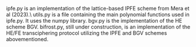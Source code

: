 ipfe.py is an implementation of the lattice-based IPFE scheme from Mera et al (2023).\\
utils.py is a file containing the main polynomial functions used in ipfe.py. It uses the numpy library.
bgv.py is the implementation of the HE scheme BGV.
bifrost.py, still under construction, is an implementation of the HE/FE transciphering protocol utilizing the IPFE and BGV schemes abovementioned.
